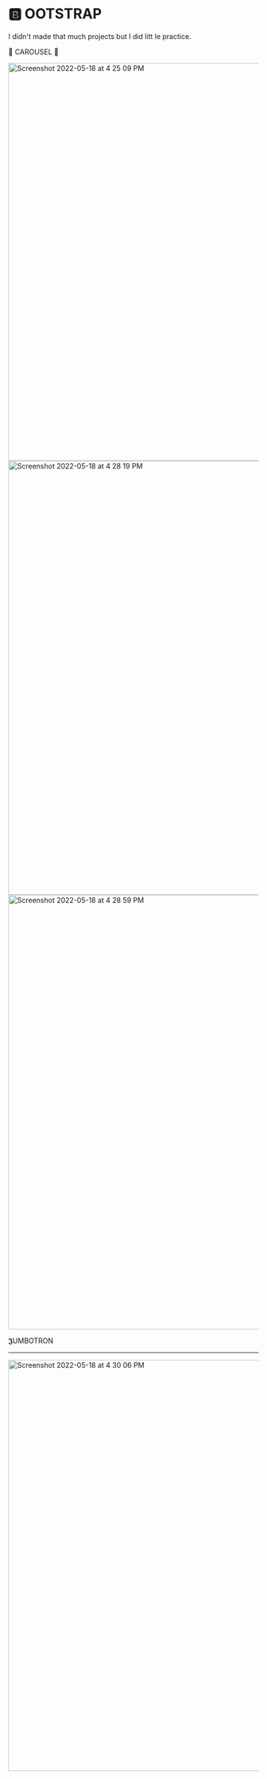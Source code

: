 
#  🅱️ OOTSTRAP
I didn't made that much projects but I did litt le practice.

🏬 CAROUSEL 🏬 


<img width="800" alt="Screenshot 2022-05-18 at 4 25 09 PM" src="https://user-images.githubusercontent.com/89776606/169023304-c97c8ef2-26bd-4112-8630-e09ea805b9d0.png">
<img width="873" alt="Screenshot 2022-05-18 at 4 28 19 PM" src="https://user-images.githubusercontent.com/89776606/169024038-fb9f91f7-deec-4713-9283-6f8e2327a11c.png">
<img width="874" alt="Screenshot 2022-05-18 at 4 28 59 PM" src="https://user-images.githubusercontent.com/89776606/169024265-e2f91be7-e55f-4e99-ad10-e09d17914426.png">



𝕵UMBOTRON   
<hr>



<img width="827" alt="Screenshot 2022-05-18 at 4 30 06 PM" src="https://user-images.githubusercontent.com/89776606/169024282-2b281ee1-6273-4740-a675-2aa5cc6c19dc.png">


